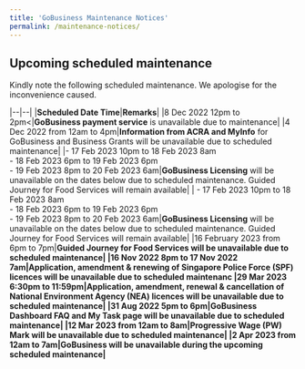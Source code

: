 ```yaml
---
title: 'GoBusiness Maintenance Notices'
permalink: /maintenance-notices/
---
```


## Upcoming scheduled maintenance

Kindly note the following scheduled maintenance. We apologise for the inconvenience caused.

|--|--|
|<b>Scheduled Date Time</b>|<b>Remarks</b>|
|8 Dec 2022 12pm to 2pm<|<b>GoBusiness payment service</b> is unavailable due to maintenance|
|4 Dec 2022 from 12am to 4pm|<b>Information from ACRA and MyInfo</b> for GoBusiness and Business Grants will be unavailable due to scheduled maintenance|
|- 17 Feb 2023 10pm to 18 Feb 2023 8am<br> - 18 Feb 2023 6pm to 19 Feb 2023 6pm<br> - 19 Feb 2023 8pm to 20 Feb 2023 6am|<b>GoBusiness Licensing</b> will be unavailable on the dates below due to scheduled maintenance. Guided Journey for Food Services will remain available|
| - 17 Feb 2023 10pm to 18 Feb 2023 8am<br> - 18 Feb 2023 6pm to 19 Feb 2023 6pm<br> - 19 Feb 2023 8pm to 20 Feb 2023 6am|<b>GoBusiness Licensing</b> will be unavailable on the dates below due to scheduled maintenance. Guided Journey for Food Services will remain available|
|16 February 2023 from 6pm to 7pm|<b>Guided Journey for Food Services<b> will be unavailable due to scheduled maintenance|
|16 Nov 2022 8pm to 17 Nov 2022 7am|Application, amendment & renewing of <b>Singapore Police Force (SPF) licences</b> will be unavailable due to scheduled maintenanc
|29 Mar 2023 6:30pm to 11:59pm|Application, amendment, renewal & cancellation of <b>National Environment Agency (NEA)</b> licences will be unavailable due to scheduled maintenance|
|31 Aug 2022 5pm to 6pm|GoBusiness Dashboard FAQ and My Task page</b> will be unavailable due to scheduled maintenance|
|12 Mar 2023 from 12am to 8am|<b>Progressive Wage (PW) Mark</b> will be unavailable due to scheduled maintenance|
|2 Apr 2023 from 12am to 7am|<b>GoBusiness will be unavailable during the upcoming scheduled maintenance</b>|


<script src="/jquery/jquery.min.js"></script>
<script src="/jquery/resize-tables.js"></script>
